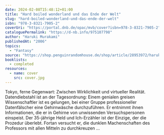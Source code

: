 ```yaml
---
date: 2024-02-08T15:48:12+01:00
title: "Hard boiled wonderland und das Ende der Welt"
slug: "hard-boiled-wonderland-und-das-ende-der-welt"
isbn: "978-3-8321-7905-2"
coverUri: "https://portal.dnb.de/opac/mvb/cover?isbn=978-3-8321-7905-2"
cataloguePermalink: "https://d-nb.info/975107798"
author: "Haruki Murakami"
publishedAt: "2006"
topics:
  - "Fantasy"
source: "https://shop.penguinrandomhouse.de/shop/article/28953972/haruki_murakami_hard_boiled_wonderland_und_das_ende_der_welt.html"
booklists:
  - completed
resources:
  - name: cover
    src: cover.jpg
---
```


Tokyo, ferne Gegenwart: Zwischen Wirklichkeit und virtueller Realität.
Datendiebstahl ist an der Tagesordnung: Einem genialen greisen Wissenschaftler
ist es gelungen, bei einer Gruppe professioneller Datenfälscher eine
Gehirnwäsche durchzuführen. Er entnimmt ihnen Informationen, die er in Gehirne
von unwissenden Versuchspersonen einspeist. Der 35-jährige Held und
Ich-Erzähler ist der Einzige, der die Prozedur überlebt. Fortan versucht er,
die dunklen Machenschaften des Professors mit allen Mitteln zu durchkreuzen ...